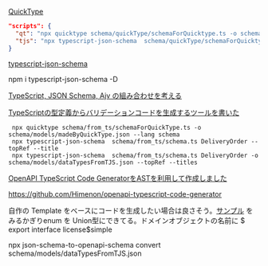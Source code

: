 
[ QuickType ](https://github.com/quicktype/quicktype)

```json
"scripts": {
  "qt": "npx quicktype schema/quickType/schemaForQuicktype.ts -o schema/models/logistics.json --lang schema",
  "tjs": "npx typescript-json-schema  schema/quickType/schemaForQuicktype.ts logisticsSchema",
}
```

[ typescript-json-schema ](https://github.com/YousefED/typescript-json-schema)

npm i typescript-json-schema -D

[ TypeScript, JSON Schema, Ajv の組み合わせを考える ](https://blog.ojisan.io/typescript-json-schema-ajv/)

[ TypeScriptの型定義からバリデーションコードを生成するツールを書いた ](https://efcl.info/2021/03/26/create-validator-ts/)

```
 npx quicktype schema/from_ts/schemaForQuickType.ts -o schema/models/madeByQuickType.json --lang schema
 npx typescript-json-schema  schema/from_ts/schema.ts DeliveryOrder --topRef --title
 npx typescript-json-schema  schema/from_ts/schema.ts DeliveryOrder -o schema/models/dataTypesFromTJS.json --topRef --titles 
```

[OpenAPI TypeScript Code GeneratorをASTを利用して作成しました](https://himenon.github.io/docs/press-release/openapi-typescript-code-generator/)

https://github.com/Himenon/openapi-typescript-code-generator

自作の Template をベースにコードを生成したい場合は良さそう。[サンプル](https://raw.githubusercontent.com/Himenon/github-rest-api-client/master/source/ghes-3.0.ts) をみるかぎりenum を Union型にできてる。ドメインオブジェクトの名前に $ export interface license$simple 

npx json-schema-to-openapi-schema convert schema/models/dataTypesFromTJS.json


[  ]()
[  ]()
[  ]()
[  ]()
[  ]()
[  ]()
[  ]()
[  ]()
[  ]()
[  ]()
[  ]()
[  ]()
